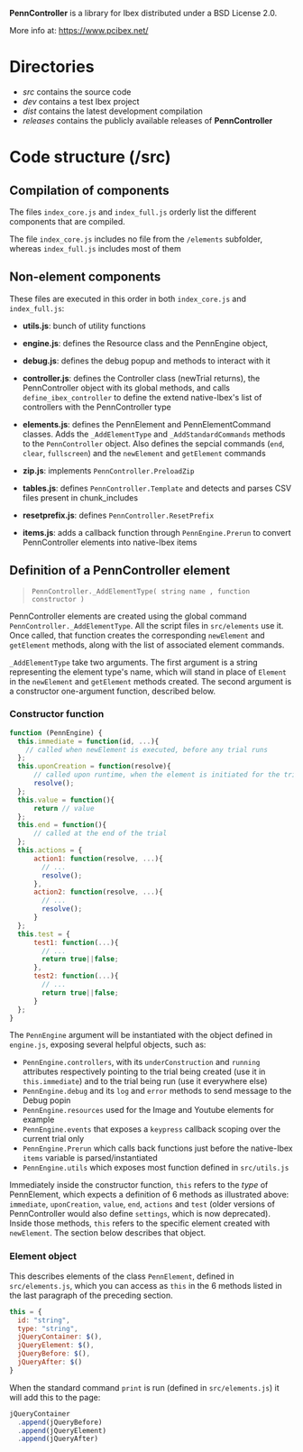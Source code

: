 **PennController** is a library for Ibex distributed under a BSD License 2.0. 

More info at: https://www.pcibex.net/

# Directories

 * *src* contains the source code
 * *dev* contains a test Ibex project 
 * *dist* contains the latest development compilation
 * *releases* contains the publicly available releases of **PennController**

# Code structure (/src)

## Compilation of components

The files `index_core.js` and `index_full.js` orderly list the different components that are compiled.

The file `index_core.js` includes no file from the `/elements` subfolder, whereas `index_full.js` includes most of them

## Non-element components

These files are executed in this order in both `index_core.js` and `index_full.js`:

* **utils.js**: bunch of utility functions

* **engine.js**: defines the Resource class and the PennEngine object, 

* **debug.js**: defines the debug popup and methods to interact with it

* **controller.js**: defines the Controller class (newTrial returns), 
the PennController object with its global methods, and calls `define_ibex_controller`
to define the extend native-Ibex's list of controllers with the PennController type

* **elements.js**: defines the PennElement and PennElementCommand classes. 
Adds the `_AddElementType` and `_AddStandardCommands` methods to the `PennController` object.
Also defines the sepcial commands (`end`, `clear`, `fullscreen`) and the `newElement` and `getElement` commands

* **zip.js**: implements `PennController.PreloadZip`

* **tables.js**: defines `PennController.Template` and detects and parses CSV files present in chunk_includes

* **resetprefix.js**: defines `PennController.ResetPrefix`

* **items.js**: adds a callback function through `PennEngine.Prerun` to convert PennController elements into native-Ibex items

## Definition of a PennController element

> `PennController._AddElementType( string name , function constructor )`

PennController elements are created using the global command `PennController._AddElementType`. All the script files in `src/elements` use it. Once called, that function creates the corresponding `newElement` and `getElement` methods, along with the list of associated element commands.

`_AddElementType` take two arguments. The first argument is a string representing the element type's name, which will stand in place of `Element` in the `newElement` and `getElement` methods created. The second argument is a constructor one-argument function, described below.

### Constructor function

```javascript
function (PennEngine) {
  this.immediate = function(id, ...){
    // called when newElement is executed, before any trial runs
  };
  this.uponCreation = function(resolve){
      // called upon runtime, when the element is initiated for the trial
      resolve();
  };
  this.value = function(){
      return // value
  };
  this.end = function(){
      // called at the end of the trial
  };
  this.actions = {
      action1: function(resolve, ...){
        // ...
        resolve();
      },
      action2: function(resolve, ...){
        // ...
        resolve();
      }
  };
  this.test = {
      test1: function(...){
        // ...
        return true||false;
      },
      test2: function(...){
        // ...
        return true||false;
      }
  };
}
```
The `PennEngine` argument will be instantiated with the object defined in `engine.js`, exposing several helpful objects, such as:
 * `PennEngine.controllers`, with its `underConstruction` and `running` attributes respectively pointing to the trial being created (use it in `this.immediate`) and to the trial being run (use it everywhere else)
 * `PennEngine.debug` and its `log` and `error` methods to send message to the Debug popin
 * `PennEngine.resources` used for the Image and Youtube elements for example
 * `PennEngine.events` that exposes a `keypress` callback scoping over the current trial only
 * `PennEngine.Prerun` which calls back functions just before the native-Ibex `items` variable is parsed/instantiated
 * `PennEngine.utils` which exposes most function defined in `src/utils.js`

Immediately inside the constructor function, `this` refers to the _type_ of PennElement, which expects a definition of 6 methods as illustrated above: `immediate`, `uponCreation`, `value`, `end`, `actions` and `test` (older versions of PennController would also define `settings`, which is now deprecated). Inside those methods, `this` refers to the specific element created with `newElement`. The section below describes that object.

### Element object

This describes elements of the class `PennElement`, defined in `src/elements.js`, which you can access as `this` in the 6 methods listed in the last paragraph of the preceding section.

```javascript
this = {
  id: "string",
  type: "string",
  jQueryContainer: $(),
  jQueryElement: $(),
  jQueryBefore: $(),
  jQueryAfter: $()
}
```

When the standard command `print` is run (defined in `src/elements.js`) it will add this to the page: 
```javascript
jQueryContainer
  .append(jQueryBefore)
  .append(jQueryElement)
  .append(jQueryAfter)
```

